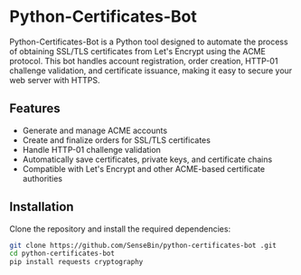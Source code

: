 # Python-Certificates-Bot

Python-Certificates-Bot is a Python tool designed to automate the process of obtaining SSL/TLS certificates from Let's Encrypt using the ACME protocol. This bot handles account registration, order creation, HTTP-01 challenge validation, and certificate issuance, making it easy to secure your web server with HTTPS.

## Features
- Generate and manage ACME accounts
- Create and finalize orders for SSL/TLS certificates
- Handle HTTP-01 challenge validation
- Automatically save certificates, private keys, and certificate chains
- Compatible with Let's Encrypt and other ACME-based certificate authorities

## Installation
Clone the repository and install the required dependencies:

```bash
git clone https://github.com/SenseBin/python-certificates-bot .git
cd python-certificates-bot 
pip install requests cryptography
